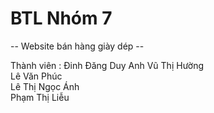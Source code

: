 # BTL Nhóm 7 
-- Website bán hàng giày dép -- 

Thành viên : 
              Đinh Đăng Duy Anh
              Vũ Thị Hường      
              Lê Văn Phúc        
              Lê Thị Ngọc Ánh          
              Phạm Thị Liễu 
